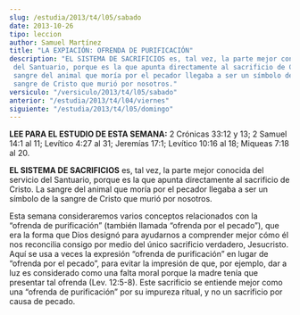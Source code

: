 ```yaml
---
slug: /estudia/2013/t4/l05/sabado
date: 2013-10-26
tipo: leccion
author: Samuel Martínez
title: "LA EXPIACIÓN: OFRENDA DE PURIFICACIÓN"
description: "EL SISTEMA DE SACRIFICIOS es, tal vez, la parte mejor conocida del servicio del Santuario, porque es la que apunta directamente al sacrificio de Cristo. La sangre del animal que moría por el pecador llegaba a ser un símbolo de la sangre de Cristo que murió por nosotros."
versiculo: "/versiculo/2013/t4/l05/sabado"
anterior: "/estudia/2013/t4/l04/viernes"
siguiente: "/estudia/2013/t4/l05/domingo"
---
```


**LEE PARA EL ESTUDIO DE ESTA SEMANA:** 2 Crónicas 33:12 y 13; 2 Samuel 14:1 al 11; Levítico 4:27 al 31; Jeremías 17:1; Levítico 10:16 al 18; Miqueas 7:18 al 20.

**EL SISTEMA DE SACRIFICIOS** es, tal vez, la parte mejor conocida del servicio del Santuario, porque es la que apunta directamente al sacrificio de Cristo. La sangre del animal que moría por el pecador llegaba a ser un símbolo de la sangre de Cristo que murió por nosotros.

Esta semana consideraremos varios conceptos relacionados con la “ofrenda de purificación” (también llamada “ofrenda por el pecado”), que era la forma que Dios designó para ayudarnos a comprender mejor cómo él nos reconcilia consigo por medio del único sacrificio verdadero, Jesucristo. Aquí se usa a veces la expresión “ofrenda de purificación” en lugar de “ofrenda por el pecado”, para evitar la impresión de que, por ejemplo, dar a luz es considerado como una falta moral porque la madre tenía que presentar tal ofrenda (Lev. 12:5-8). Este sacrificio se entiende mejor como una “ofrenda de purificación” por su impureza ritual, y no un sacrificio por causa de pecado.
